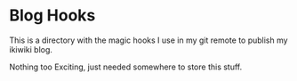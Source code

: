 Blog Hooks
===

This is a directory with the magic hooks I use in my git remote to publish my
ikiwiki blog.

Nothing too Exciting, just needed somewhere to store this stuff.
